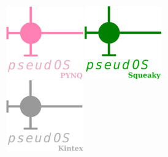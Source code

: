 <img src="./logo/pseudOS_PYNQ.png" width="200px"/>

<img src="./logo/pseudOS_Squeaky.png" width="200px"/>

<img src="./logo/pseudOS_Kintex.png" width="200px"/>

